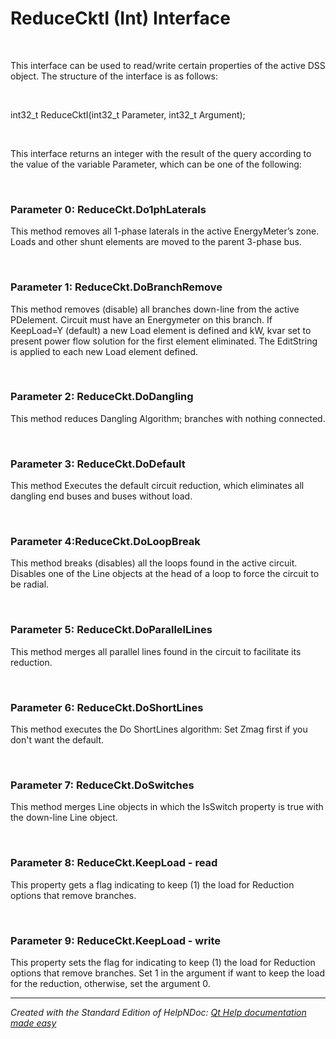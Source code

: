 # ReduceCktI (Int) Interface

&nbsp;

This interface can be used to read/write certain properties of the active DSS object. The structure of the interface is as follows:

&nbsp;

int32\_t ReduceCktI(int32\_t Parameter, int32\_t Argument);

&nbsp;

This interface returns an integer with the result of the query according to the value of the variable Parameter, which can be one of the following:

&nbsp;

### Parameter 0: ReduceCkt.Do1phLaterals

This method removes all 1-phase laterals in the active EnergyMeter’s zone. Loads and other shunt elements are moved to the parent 3-phase bus.

&nbsp;

### Parameter 1: ReduceCkt.DoBranchRemove

This method removes (disable) all branches down-line from the active PDelement. Circuit must have an Energymeter on this branch. If KeepLoad=Y (default) a new Load element is defined and kW, kvar set to present power flow solution for the first element eliminated. The EditString is applied to each new Load element defined.

&nbsp;

### Parameter 2: ReduceCkt.DoDangling

This method reduces Dangling Algorithm; branches with nothing connected.

&nbsp;

### Parameter 3: ReduceCkt.DoDefault

This method Executes the default circuit reduction, which eliminates all dangling end buses and buses without load.

&nbsp;

### Parameter 4:ReduceCkt.DoLoopBreak

This method breaks (disables) all the loops found in the active circuit. Disables one of the Line objects at the head of a loop to force the circuit to be radial.

&nbsp;

### Parameter 5: ReduceCkt.DoParallelLines

This method merges all parallel lines found in the circuit to facilitate its reduction.

&nbsp;

### Parameter 6: ReduceCkt.DoShortLines

This method executes the Do ShortLines algorithm: Set Zmag first if you don't want the default.

&nbsp;

### Parameter 7: ReduceCkt.DoSwitches

This method merges Line objects in which the IsSwitch property is true with the down-line Line object.

&nbsp;

### Parameter 8: ReduceCkt.KeepLoad - read

This property gets a flag indicating to keep (1) the load for Reduction options that remove branches.

&nbsp;

### Parameter 9: ReduceCkt.KeepLoad - write

This property sets the flag for indicating to keep (1) the load for Reduction options that remove branches. Set 1 in the argument if want to keep the load for the reduction, otherwise, set the argument 0.


***
_Created with the Standard Edition of HelpNDoc: [Qt Help documentation made easy](<https://www.helpndoc.com/feature-tour/create-help-files-for-the-qt-help-framework>)_
